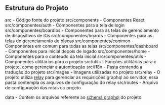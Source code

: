 ## Estrutura do Projeto

src - Código fonte do projeto
    src/components - Componentes React 
        src/componentes/auth - Componentes para a tela de login
        src/componentes/boardIos - Componentes para as telas de gerenciamento de dispositivos de IOs
        src/componentes/boards - Componentes para as telas de gerenciamento de placas
        src/componentes/common - Componentes em comum para todas as telas
        src/componentes/dashboard - Componentes para inicial depois de logado
        src/componentes/home - Componentes para o conteudo da tela inicial
        src/componentes/utils - Componentes utilitários para o projeto
    src/utils - Funções utilitárias para o projeto, como gerenciar a autenticação
    src/i18n - Pasta contendo a tradução do projeto
    src/images - Imagens utilizadas no projeto
    src/relay - O projeto utiliza [relay](https://relay.dev/) para gerenciar as requisições graphql ao servidor, essa pasta contempla os arquivos de configuração do relay
    src/routes - Arquivo de configuração das rotas do projeto

data - Contem os arquivos referente ao [schema graphql](https://graphql.org/learn/schema/) do projeto
        
